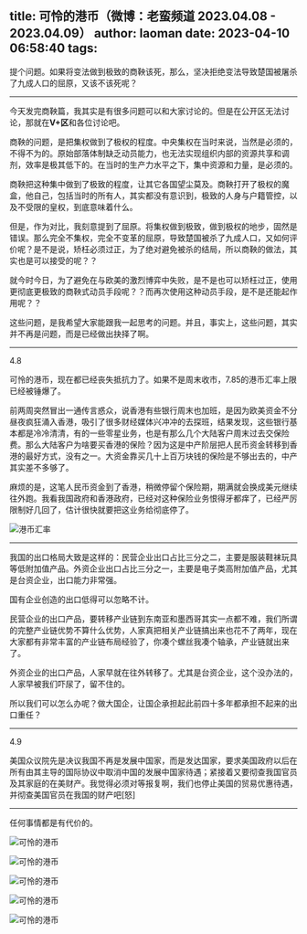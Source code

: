 title: 可怜的港币（微博：老蛮频道 2023.04.08 - 2023.04.09）
author: laoman
date: 2023-04-10 06:58:40
tags:
---
提个问题。<!--more-->如果将变法做到极致的商鞅该死，那么，坚决拒绝变法导致楚国被屠杀了九成人口的屈原，又该不该死呢？
- - -

今天发完商鞅篇，我其实是有很多问题可以和大家讨论的。但是在公开区无法讨论，那就在**V+区**和各位讨论吧。

商鞅的问题，是把集权做到了极权的程度。中央集权在当时来说，当然是必须的，不得不为的。原始部落体制缺乏动员能力，也无法实现组织内部的资源共享和调剂，效率是极其低下的。在当时的生产力水平之下，集中资源和力量，是必须的。

商鞅把这种集中做到了极致的程度，让其它各国望尘莫及。商鞅打开了极权的魔盒，他自己，包括当时的所有人，其实都没有意识到，极致的人身与户籍管控，以及不受限的皇权，到底意味着什么。

但是，作为对比，我刻意提到了屈原。将集权做到极致，做到极权的地步，固然是错误。那么完全不集权，完全不变革的屈原，导致楚国被杀了九成人口，又如何评价呢？是不是说，矫枉必须过正，为了绝对避免被杀的结局，所以商鞅的做法，其实也是可以接受的呢？？

就今时今日，为了避免在与欧美的激烈博弈中失败，是不是也可以矫枉过正，使用更彻底更极致的商鞅式动员手段呢？？而再次使用这种动员手段，是不是还能起作用呢？？

这些问题，是我希望大家能跟我一起思考的问题。并且，事实上，这些问题，其实并不再是问题，而是已经做出抉择了啊。
- - -
4.8

可怜的港币，现在都已经丧失抵抗力了。如果不是周末收市，7.85的港币汇率上限已经被锤爆了。

前两周突然冒出一通传言惑众，说香港有些银行周末也加班，是因为欧美资金不分昼夜疯狂涌入香港，吸引了很多财经媒体兴冲冲的去探班，结果发现，这些银行基本都是冷冷清清，有的一些零星业务，也是有那么几个大陆客户周末过去交保险费。那么大陆客户为啥要买香港的保险？因为这是中产阶层把人民币资金转移到香港的最好方式，没有之一。大资金靠买几十上百万块钱的保险是不够出去的，中产其实差不多够了。

麻烦的是，这笔人民币资金到了香港，稍微停留个保险期，期满就会换成美元继续往外跑。我看我国政府和香港政府，已经对这种保险业务恨得牙都痒了，已经严厉限制好几回了，估计很快就要把这业务给彻底停了。

![港币汇率](/images/20230410001.jpg)
- - -
我国的出口格局大致是这样的：民营企业出口占比三分之二，主要是服装鞋袜玩具等低附加值产品。外资企业出口占比三分之一，主要是电子类高附加值产品，尤其是台资企业，出口能力非常强。

国有企业创造的出口低得可以忽略不计。

民营企业的出口产品，要转移产业链到东南亚和墨西哥其实一点都不难，我们所谓的完整产业链优势不算什么优势，人家真把相关产业链搞出来也花不了两年，现在大家都有非常丰富的产业链布局经验了，你凑个螺丝我凑个轴承，产业链就出来了。

外资企业的出口产品，人家早就在往外转移了。尤其是台资企业，这个没办法的，人家早被我们吓尿了，留不住的。

所以我们可以怎么办呢？做大国企，让国企承担起此前四十多年都承担不起来的出口重任？
- - -
4.9

美国众议院先是决议我国不再是发展中国家，而是发达国家，要求美国政府以后在所有由其主导的国际协议中取消中国的发展中国家待遇；紧接着又要彻查我国官员及其家庭的在美财产。我觉得必须对等报复啊，我们也停止美国的贸易优惠待遇，并彻查美国官员在我国的财产吧[怒]
- - - 
任何事情都是有代价的。

![可怜的港币](/images/20230410002.jpg)

![可怜的港币](/images/20230410003.jpg)

![可怜的港币](/images/20230410004.jpg)

![可怜的港币](/images/20230410005.jpg)

![可怜的港币](/images/20230410006.jpg)

